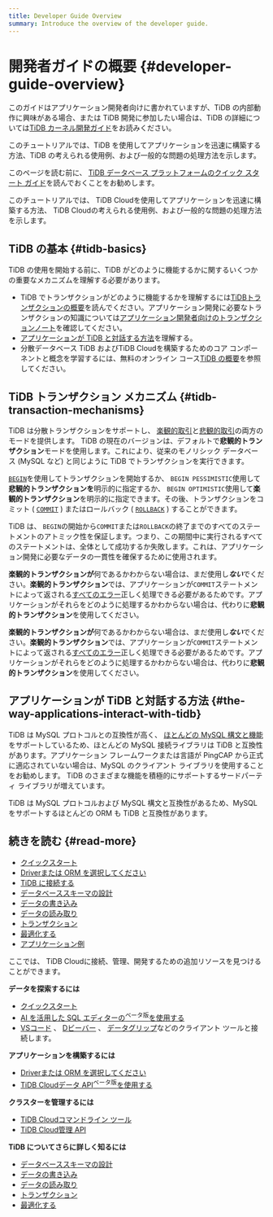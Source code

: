 ```yaml
---
title: Developer Guide Overview
summary: Introduce the overview of the developer guide.
---
```


# 開発者ガイドの概要 {#developer-guide-overview}

このガイドはアプリケーション開発者向けに書かれていますが、TiDB の内部動作に興味がある場合、または TiDB 開発に参加したい場合は、TiDB の詳細については[TiDB カーネル開発ガイド](https://pingcap.github.io/tidb-dev-guide/)をお読みください。

<CustomContent platform="tidb">

このチュートリアルでは、TiDB を使用してアプリケーションを迅速に構築する方法、TiDB の考えられる使用例、および一般的な問題の処理方法を示します。

このページを読む前に、 [TiDB データベース プラットフォームのクイック スタート ガイド](/quick-start-with-tidb.md)を読んでおくことをお勧めします。

</CustomContent>

<CustomContent platform="tidb-cloud">

このチュートリアルでは、 TiDB Cloudを使用してアプリケーションを迅速に構築する方法、 TiDB Cloudの考えられる使用例、および一般的な問題の処理方法を示します。

</CustomContent>

## TiDB の基本 {#tidb-basics}

TiDB の使用を開始する前に、TiDB がどのように機能するかに関するいくつかの重要なメカニズムを理解する必要があります。

-   TiDB でトランザクションがどのように機能するかを理解するには[TiDBトランザクションの概要](/transaction-overview.md)を読んでください。アプリケーション開発に必要なトランザクションの知識については[アプリケーション開発者向けのトランザクションノート](/develop/dev-guide-transaction-overview.md)を確認してください。
-   [アプリケーションが TiDB と対話する方法](#the-way-applications-interact-with-tidb)を理解する。
-   分散データベース TiDB およびTiDB Cloudを構築するためのコア コンポーネントと概念を学習するには、無料のオンライン コース[TiDB の概要](https://eng.edu.pingcap.com/catalog/info/id:203/?utm_source=docs-dev-guide)を参照してください。

## TiDB トランザクション メカニズム {#tidb-transaction-mechanisms}

TiDB は分散トランザクションをサポートし、 [楽観的取引](/optimistic-transaction.md)と[悲観的取引](/pessimistic-transaction.md)の両方のモードを提供します。 TiDB の現在のバージョンは、デフォルトで**悲観的トランザクション**モードを使用します。これにより、従来のモノリシック データベース (MySQL など) と同じように TiDB でトランザクションを実行できます。

[`BEGIN`](/sql-statements/sql-statement-begin.md)を使用してトランザクションを開始するか、 `BEGIN PESSIMISTIC`使用して**悲観的トランザクションを**明示的に指定するか、 `BEGIN OPTIMISTIC`使用して**楽観的トランザクション**を明示的に指定できます。その後、トランザクションをコミット ( [`COMMIT`](/sql-statements/sql-statement-commit.md) ) またはロールバック ( [`ROLLBACK`](/sql-statements/sql-statement-rollback.md) ) することができます。

TiDB は、 `BEGIN`の開始から`COMMIT`または`ROLLBACK`の終了までのすべてのステートメントのアトミック性を保証します。つまり、この期間中に実行されるすべてのステートメントは、全体として成功するか失敗します。これは、アプリケーション開発に必要なデータの一貫性を確保するために使用されます。

<CustomContent platform="tidb">

**楽観的トランザクションが**何であるかわからない場合は、まだ使用し***ない***でください。**楽観的トランザクション**では、アプリケーションが`COMMIT`ステートメントによって返される[すべてのエラー](/error-codes.md)正しく処理できる必要があるためです。アプリケーションがそれらをどのように処理するかわからない場合は、代わりに**悲観的トランザクション**を使用してください。

</CustomContent>

<CustomContent platform="tidb-cloud">

**楽観的トランザクションが**何であるかわからない場合は、まだ使用し***ない***でください。**楽観的トランザクション**では、アプリケーションが`COMMIT`ステートメントによって返される[すべてのエラー](https://docs.pingcap.com/tidb/stable/error-codes)正しく処理できる必要があるためです。アプリケーションがそれらをどのように処理するかわからない場合は、代わりに**悲観的トランザクション**を使用してください。

</CustomContent>

## アプリケーションが TiDB と対話する方法 {#the-way-applications-interact-with-tidb}

TiDB は MySQL プロトコルとの互換性が高く、 [ほとんどの MySQL 構文と機能](/mysql-compatibility.md)をサポートしているため、ほとんどの MySQL 接続ライブラリは TiDB と互換性があります。アプリケーション フレームワークまたは言語が PingCAP から正式に適応されていない場合は、MySQL のクライアント ライブラリを使用することをお勧めします。 TiDB のさまざまな機能を積極的にサポートするサードパーティ ライブラリが増えています。

TiDB は MySQL プロトコルおよび MySQL 構文と互換性があるため、MySQL をサポートするほとんどの ORM も TiDB と互換性があります。

## 続きを読む {#read-more}

<CustomContent platform="tidb">

-   [クイックスタート](/develop/dev-guide-build-cluster-in-cloud.md)
-   [Driverまたは ORM を選択してください](/develop/dev-guide-choose-driver-or-orm.md)
-   [TiDB に接続する](/develop/dev-guide-connect-to-tidb.md)
-   [データベーススキーマの設計](/develop/dev-guide-schema-design-overview.md)
-   [データの書き込み](/develop/dev-guide-insert-data.md)
-   [データの読み取り](/develop/dev-guide-get-data-from-single-table.md)
-   [トランザクション](/develop/dev-guide-transaction-overview.md)
-   [最適化する](/develop/dev-guide-optimize-sql-overview.md)
-   [アプリケーション例](/develop/dev-guide-sample-application-java-spring-boot.md)

</CustomContent>

<CustomContent platform="tidb-cloud">

ここでは、 TiDB Cloudに接続、管理、開発するための追加リソースを見つけることができます。

**データを探索するには**

-   [クイックスタート](/develop/dev-guide-build-cluster-in-cloud.md)
-   [AI を活用した SQL エディターの<sup>ベータ版</sup>を使用する](/tidb-cloud/explore-data-with-chat2query.md)
-   [VSコード](/develop/dev-guide-gui-vscode-sqltools.md) 、 [Dビーバー](/develop/dev-guide-gui-dbeaver.md) 、 [データグリップ](/develop/dev-guide-gui-datagrip.md)などのクライアント ツールと接続します。

**アプリケーションを構築するには**

-   [Driverまたは ORM を選択してください](/develop/dev-guide-choose-driver-or-orm.md)
-   [TiDB Cloudデータ API<sup>ベータ版</sup>を使用する](/tidb-cloud/data-service-overview.md)

**クラスターを管理するには**

-   [TiDB Cloudコマンドライン ツール](/tidb-cloud/get-started-with-cli.md)
-   [TiDB Cloud管理 API](https://docs.pingcap.com/tidbcloud/api/v1beta1)

**TiDB についてさらに詳しく知るには**

-   [データベーススキーマの設計](/develop/dev-guide-schema-design-overview.md)
-   [データの書き込み](/develop/dev-guide-insert-data.md)
-   [データの読み取り](/develop/dev-guide-get-data-from-single-table.md)
-   [トランザクション](/develop/dev-guide-transaction-overview.md)
-   [最適化する](/develop/dev-guide-optimize-sql-overview.md)

</CustomContent>

